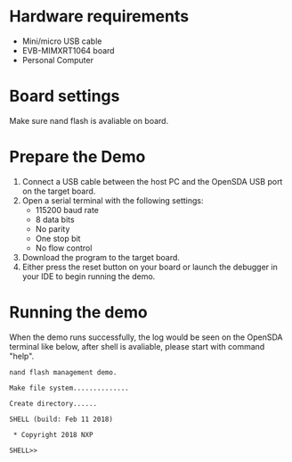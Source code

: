 Hardware requirements
=====================
- Mini/micro USB cable
- EVB-MIMXRT1064 board
- Personal Computer

Board settings
============
Make sure nand flash is avaliable on board.

Prepare the Demo
===============
1.  Connect a USB cable between the host PC and the OpenSDA USB port on the target board.
2.  Open a serial terminal with the following settings:
    - 115200 baud rate
    - 8 data bits
    - No parity
    - One stop bit
    - No flow control
3.  Download the program to the target board.
4.  Either press the reset button on your board or launch the debugger in your IDE to begin running the demo.

Running the demo
===============
When the demo runs successfully, the log would be seen on the OpenSDA terminal like below, after shell is avaliable, please start with command 
"help".
~~~~~~~~~~~~~~~~~~~~~~~~~~~~~~~~~~~~~~~~~
nand flash management demo.

Make file system..............

Create directory......

SHELL (build: Feb 11 2018)

 * Copyright 2018 NXP

SHELL>>

~~~~~~~~~~~~~~~~~~~~~~~~~~~~~~~~~~~~~~~~~
